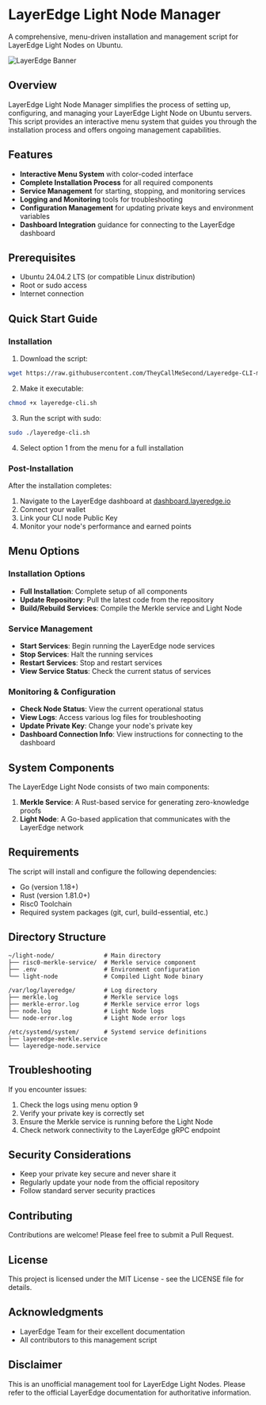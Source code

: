 # LayerEdge Light Node Manager

A comprehensive, menu-driven installation and management script for LayerEdge Light Nodes on Ubuntu.

![LayerEdge Banner](https://raw.githubusercontent.com/TheyCallMeSecond/Layeredge-CLI-manager/refs/heads/main/layeredge.png)

## Overview

LayerEdge Light Node Manager simplifies the process of setting up, configuring, and managing your LayerEdge Light Node on Ubuntu servers. This script provides an interactive menu system that guides you through the installation process and offers ongoing management capabilities.

## Features

- **Interactive Menu System** with color-coded interface
- **Complete Installation Process** for all required components
- **Service Management** for starting, stopping, and monitoring services
- **Logging and Monitoring** tools for troubleshooting
- **Configuration Management** for updating private keys and environment variables
- **Dashboard Integration** guidance for connecting to the LayerEdge dashboard

## Prerequisites

- Ubuntu 24.04.2 LTS (or compatible Linux distribution)
- Root or sudo access
- Internet connection

## Quick Start Guide

### Installation

1. Download the script:
```bash
wget https://raw.githubusercontent.com/TheyCallMeSecond/Layeredge-CLI-manager/refs/heads/main/layeredge-cli.sh
```

2. Make it executable:
```bash
chmod +x layeredge-cli.sh
```

3. Run the script with sudo:
```bash
sudo ./layeredge-cli.sh
```

4. Select option 1 from the menu for a full installation

### Post-Installation

After the installation completes:

1. Navigate to the LayerEdge dashboard at [dashboard.layeredge.io](https://dashboard.layeredge.io)
2. Connect your wallet
3. Link your CLI node Public Key
4. Monitor your node's performance and earned points

## Menu Options

### Installation Options
- **Full Installation**: Complete setup of all components
- **Update Repository**: Pull the latest code from the repository
- **Build/Rebuild Services**: Compile the Merkle service and Light Node

### Service Management
- **Start Services**: Begin running the LayerEdge node services
- **Stop Services**: Halt the running services
- **Restart Services**: Stop and restart services
- **View Service Status**: Check the current status of services

### Monitoring & Configuration
- **Check Node Status**: View the current operational status
- **View Logs**: Access various log files for troubleshooting
- **Update Private Key**: Change your node's private key
- **Dashboard Connection Info**: View instructions for connecting to the dashboard

## System Components

The LayerEdge Light Node consists of two main components:

1. **Merkle Service**: A Rust-based service for generating zero-knowledge proofs
2. **Light Node**: A Go-based application that communicates with the LayerEdge network

## Requirements

The script will install and configure the following dependencies:

- Go (version 1.18+)
- Rust (version 1.81.0+)
- Risc0 Toolchain
- Required system packages (git, curl, build-essential, etc.)

## Directory Structure

```
~/light-node/              # Main directory
├── risc0-merkle-service/  # Merkle service component
├── .env                   # Environment configuration
└── light-node             # Compiled Light Node binary

/var/log/layeredge/        # Log directory
├── merkle.log             # Merkle service logs
├── merkle-error.log       # Merkle service error logs
├── node.log               # Light Node logs
└── node-error.log         # Light Node error logs

/etc/systemd/system/       # Systemd service definitions
├── layeredge-merkle.service
└── layeredge-node.service
```

## Troubleshooting

If you encounter issues:

1. Check the logs using menu option 9
2. Verify your private key is correctly set
3. Ensure the Merkle service is running before the Light Node
4. Check network connectivity to the LayerEdge gRPC endpoint

## Security Considerations

- Keep your private key secure and never share it
- Regularly update your node from the official repository
- Follow standard server security practices

## Contributing

Contributions are welcome! Please feel free to submit a Pull Request.

## License

This project is licensed under the MIT License - see the LICENSE file for details.

## Acknowledgments

- LayerEdge Team for their excellent documentation
- All contributors to this management script

## Disclaimer

This is an unofficial management tool for LayerEdge Light Nodes. Please refer to the official LayerEdge documentation for authoritative information.
